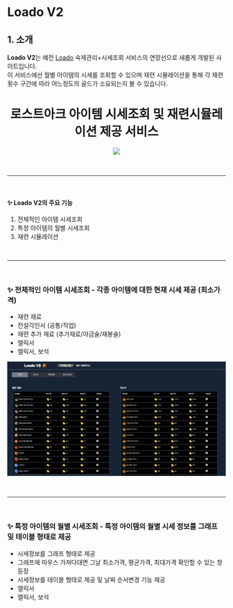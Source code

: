 # Loado V2

## 1. 소개

**Loado V2**는 예전 [Loado](https://github.com/biglol10/loado-react) 숙제관리+시세조회 서비스의 연장선으로 새롭게 개발된 사이트입니다.  
이 서비스에선 월별 아이템의 시세를 조회할 수 있으며 재련 시뮬레이션을 통해 각 재련 횟수 구간에 따라 어느정도의 골드가 소요되는지 볼 수 있습니다.

<h1 align="center">로스트아크 아이템 시세조회 및 재련시뮬레이션 제공 서비스</h1>
<p align="center">
  <a href="https://github.com/Ratheshan03/readme-typing-svg"><img src="https://readme-typing-svg.herokuapp.com?lines=Loado V2;로스트아크 시세조회;로스트아크 시뮬레이션&center=true&width=500&height=50"></a>
</p>

<br/>

---

<br/>

#### **✨ Loado V2의 주요 기능**

1. 전체적인 아이템 시세조회
2. 특정 아이템의 월별 시세조회
3. 재련 시뮬레이션

<br/>

---

<br/>

<h3>✨ 전체적인 아이템 시세조회 - 각종 아이템에 대한 현재 시세 제공 (최소가격)</h3>

- 재련 재료
- 전설각인서 (공통/직업)
- 재련 추가 재료 (추가재료/야금술/재봉술)
- 엘릭서
- 엘릭서, 보석

![ItemPrice Page](/readmeImages/itemPricePage.png)

<br/>

---

<br/>

<h3>✨ 특정 아이템의 월별 시세조회 - 특정 아이템의 월별 시세 정보를 그래프 및 테이블 형태로 제공</h3>

- 시세정보를 그래프 형태로 제공
- 그래프에 마우스 가져다대면 그날 최소가격, 평균가격, 최대가격 확인할 수 있는 창 등장
- 시세정보를 테이블 형태로 제공 및 날짜 순서변경 기능 제공
- 엘릭서
- 엘릭서, 보석
